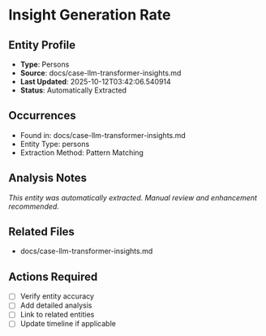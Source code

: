 # Insight Generation Rate

## Entity Profile
- **Type**: Persons
- **Source**: docs/case-llm-transformer-insights.md
- **Last Updated**: 2025-10-12T03:42:06.540914
- **Status**: Automatically Extracted

## Occurrences
- Found in: docs/case-llm-transformer-insights.md
- Entity Type: persons
- Extraction Method: Pattern Matching

## Analysis Notes
*This entity was automatically extracted. Manual review and enhancement recommended.*

## Related Files
- docs/case-llm-transformer-insights.md

## Actions Required
- [ ] Verify entity accuracy
- [ ] Add detailed analysis
- [ ] Link to related entities
- [ ] Update timeline if applicable
